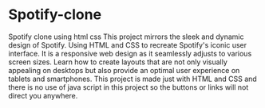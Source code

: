 # Spotify-clone
Spotify clone using html css
This project mirrors the sleek and dynamic design of Spotify. Using HTML and CSS to recreate Spotify's iconic user interface.
It is a responsive web design as it seamlessly adjusts to various screen sizes. Learn how to create layouts that are not only visually appealing on desktops but also provide an optimal user experience on tablets and smartphones.
This project is made just with HTML and CSS and there is no use of java script in this project so the buttons or links will not direct you anywhere.





